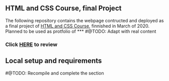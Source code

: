 ## HTML and CSS Course, final Project
The following repository contains the webpage contructed and deployed as a final project of [HTML and CSS Course](https://www.udemy.com/certificate/UC-e3b72134-cc83-43f0-a80b-4cb562dfffe1/), finnished in March of 2020. Planned to be used as protfolio of ***
#@TODO: Adapt with real content


### Click [HERE](https://5e823381e28d0b0007b0807b--wonderful-bell-b5eed7.netlify.app/) to review

## Local setup and requirements
#@TODO: Recompile and complete the section
